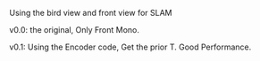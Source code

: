 Using the bird view and front view for SLAM

v0.0:
the original, Only Front Mono.

v0.1:
Using the Encoder code, Get the prior T. Good Performance.
